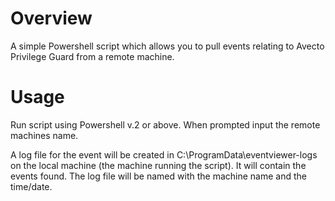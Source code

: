 Overview
========
A simple Powershell script which allows you to pull events relating to Avecto Privilege Guard from a remote machine.

Usage
=====
Run script using Powershell v.2 or above. When prompted input the remote machines name.

A log file for the event will be created in C:\ProgramData\eventviewer-logs on the local machine (the machine running the script). It will contain the events found. The log file will be named with the machine name and the time/date.